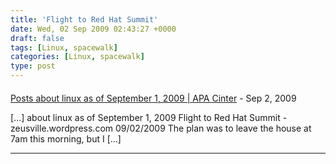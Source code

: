 ```yaml
---
title: 'Flight to Red Hat Summit'
date: Wed, 02 Sep 2009 02:43:27 +0000
draft: false
tags: [Linux, spacewalk]
categories: [Linux, spacewalk]
type: post
---
```



#### 
[Posts about linux as of September 1, 2009 | APA Cinter](http://www.apacinter.com/2009/09/01/posts-about-linux-as-of-september-1-2009/ "") - <time datetime="2009-09-01 23:08:46">Sep 2, 2009</time>

\[...\] about linux as of September 1, 2009 Flight to Red Hat Summit - zeusville.wordpress.com 09/02/2009 The plan was to leave the house at 7am this morning, but I \[...\]
<hr />
